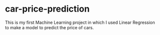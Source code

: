 # car-price-prediction
This is my first Machine Learning project in which I used Linear Regression to make a model to predict the price of cars.
